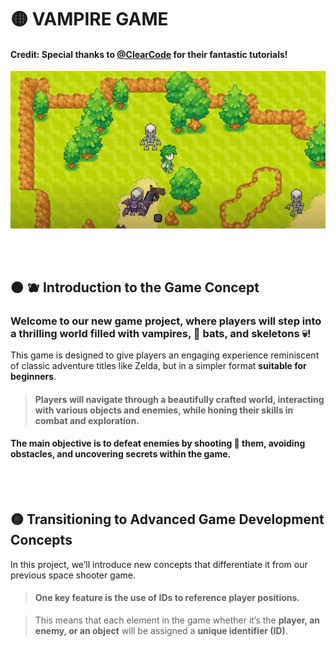 # 🟡 VAMPIRE GAME

#### Credit: Special thanks to [@ClearCode](https://www.youtube.com/@ClearCode) for their fantastic tutorials!

[<img src="vampire-shooter-game_intro.gif"/>]()



<br>
<br>


## 🟠 🫐 Introduction to the Game Concept


### Welcome to our new game project, where players will step into a thrilling world filled with vampires, 🦇 bats, and skeletons 💀!

This game is designed to give players an engaging experience reminiscent of classic adventure titles like Zelda, but in a simpler format **suitable for beginners**.

> #### Players will navigate through a beautifully crafted world, interacting with various objects and enemies, while honing their skills in combat and exploration.

#### The main objective is to defeat enemies by shooting 🔫 them, avoiding obstacles, and uncovering secrets within the game.




<br>
<br>


## 🟡  Transitioning to Advanced Game Development Concepts

In this project, we’ll introduce new concepts that differentiate it from our previous space shooter game.

> #### One key feature is the use of IDs to reference player positions.

> This means that each element in the game whether it’s the **player, an enemy, or an object** will be assigned a **unique identifier (ID)**.
